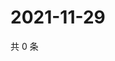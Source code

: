 # 2021-11-29

共 0 条

<!-- BEGIN WEIBO -->
<!-- 最后更新时间 Mon Nov 29 2021 23:09:26 GMT+0800 (China Standard Time) -->

<!-- END WEIBO -->
